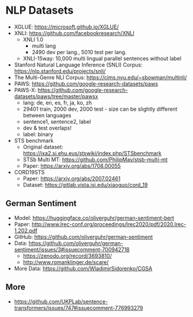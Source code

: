 # NLP Datasets
* XGLUE: <https://microsoft.github.io/XGLUE/>
* XNLI: <https://github.com/facebookresearch/XNLI>
  * XNLI 1.0
    * multi lang
    * 2490 dev per lang., 5010 test per lang.
  * XNLI-15way: 10,000 multi lingual parallel sentences without label
* Stanford Natural Language Inference (SNLI) Corpus: <https://nlp.stanford.edu/projects/snli/>
* The Multi-Genre NLI Corpus: <https://cims.nyu.edu/~sbowman/multinli/>
* PAWS: <https://github.com/google-research-datasets/paws>
* PAWS-X: <https://github.com/google-research-datasets/paws/tree/master/pawsx>
  * lang: de, en, es, fr, ja, ko, zh
  * 29401 train, 2000 dev, 2000 test - size can be slightly different between languages
  * sentence1, sentence2, label
  * dev & test overlaps!
  * label: binary
* STS benchmark 
  * Original dataset: <https://ixa2.si.ehu.eus/stswiki/index.php/STSbenchmark>
  * STSb Multi MT: <https://github.com/PhilipMay/stsb-multi-mt>
  * Paper: <https://arxiv.org/abs/1708.00055>
* CORD19STS
  * Paper: <https://arxiv.org/abs/2007.02461>
  * Dataset: <https://gitlab.vista.isi.edu/xiaoguo/cord_19>

## German Sentiment
* Model: <https://huggingface.co/oliverguhr/german-sentiment-bert>
* Paper: <http://www.lrec-conf.org/proceedings/lrec2020/pdf/2020.lrec-1.202.pdf>
* GitHub: <https://github.com/oliverguhr/german-sentiment>
* Data: <https://github.com/oliverguhr/german-sentiment/issues/3#issuecomment-700942718>
  * <https://zenodo.org/record/3693810/>
  * <http://www.romanklinger.de/scare/>
* More Data: <https://github.com/WladimirSidorenko/CGSA>

## More
- https://github.com/UKPLab/sentence-transformers/issues/747#issuecomment-776993279
